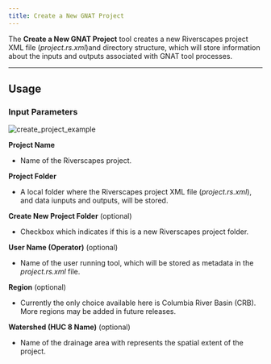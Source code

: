 ```yaml
---
title: Create a New GNAT Project
---
```



The **Create a New GNAT Project** tool creates a new Riverscapes project XML file (*project.rs.xml*)and directory structure, 
which will store information about the inputs and outputs associated with GNAT tool processes.

_______________________________________________________________

## Usage

### Input Parameters

![create_project_example]({{site.baseurl}}/images/create_project_form.PNG)

**Project Name**

* Name of the Riverscapes project.

**Project Folder**

* A local folder where the Riverscapes project XML file (*project.rs.xml*), and data iunputs and outputs, will be stored.

**Create New Project Folder** (optional)

* Checkbox which indicates if this is a new Riverscapes project folder.

**User Name (Operator)** (optional)

* Name of the user running tool, which will be stored as metadata in the *project.rs.xml* file.

**Region** (optional)

* Currently the only choice available here is Columbia River Basin (CRB).  More regions may be added in future releases.

**Watershed (HUC 8 Name)** (optional)

* Name of the drainage area with represents the spatial extent of the project.



